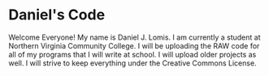 # Daniel's Code

Welcome Everyone! My name is Daniel J. Lomis. I am currently a student at Northern Virginia Community College.
I will be uploading the RAW code for all of my programs that I will write at school. I will upload older projects
as well. I will strive to keep everything under the Creative Commons License.
